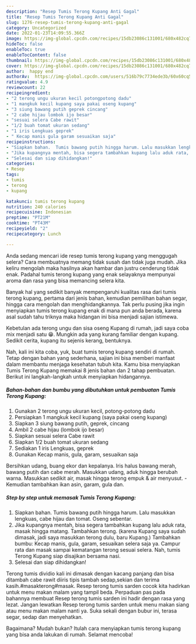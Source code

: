 ```yaml
---
description: "Resep Tumis Terong Kupang Anti Gagal"
title: "Resep Tumis Terong Kupang Anti Gagal"
slug: 1276-resep-tumis-terong-kupang-anti-gagal
category: Uncategorized
date: 2022-01-23T14:09:55.366Z
image: https://img-global.cpcdn.com/recipes/15db23086c131001/680x482cq70/tumis-terong-kupang-foto-resep-utama.jpg
hideToc: false
enableToc: true
enableTocContent: false
thumbnail: https://img-global.cpcdn.com/recipes/15db23086c131001/680x482cq70/tumis-terong-kupang-foto-resep-utama.jpg
cover: https://img-global.cpcdn.com/recipes/15db23086c131001/680x482cq70/tumis-terong-kupang-foto-resep-utama.jpg
author:  happy end
authorAv:  https://img-global.cpcdn.com/users/516b79c7734ede3b/60x60cq50/avatar.jpg
ratingvalue: 4.9
reviewcount: 22
recipeingredient:
- "2 terong ungu ukuran kecil potongpotong dadu"
- "1 mangkuk kecil kupang saya pakai oseng kupang"
- "3 siung bawang putih geprek cincang"
- "2 cabe hijau lombok ijo besar"
- "sesuai selera Cabe rawit"
- "1/2 buah tomat ukuran sedang"
- "1 iris Lengkuas geprek"
- " Kecap manis gula garam sesuaikan saja"
recipeinstructions:
- "Siapkan bahan.  Tumis bawang putih hingga harum. Lalu masukkan lengkuas, cabe hijau dan tomat. Oseng sebentar."
- "Jika kupangnya mentah, bisa segera tambahkan kupang lalu aduk rata, masak hingga matang. Tambahkan terong.   (karena Kupang saya sudah dimasak, jadi saya masukkan terong dulu, baru Kupang.)  Tambahkan bumbu: Kecap manis, gula, garam, sesuaikan selera saja ya.  Campur rata dan masak sampai kematangan terong sesuai selera.   Nah, tumis Terong Kupang siap disajikan bersama nasi."
- "Selesai dan siap dihidangkan!"
categories:
- Resep
tags:
- tumis
- terong
- kupang

katakunci: tumis terong kupang 
nutrition: 240 calories
recipecuisine: Indonesian
preptime: "PT21M"
cooktime: "PT43M"
recipeyield: "2"
recipecategory: Lunch

---
```



Anda sedang mencari ide resep tumis terong kupang yang menggugah selera? Cara membuatnya memang tidak susah dan tidak juga mudah. Jika keliru mengolah maka hasilnya akan hambar dan justru cenderung tidak enak. Padahal tumis terong kupang yang enak selayaknya mempunyai aroma dan rasa yang bisa memancing selera kita.


Banyak hal yang sedikit banyak mempengaruhi kualitas rasa dari tumis terong kupang, pertama dari jenis bahan, kemudian pemilihan bahan segar, hingga cara mengolah dan menghidangkannya. Tak perlu pusing jika ingin menyiapkan tumis terong kupang enak di mana pun anda berada, karena asal sudah tahu triknya maka hidangan ini bisa menjadi sajian istimewa.

Kebetulan ada terong ungu dan sisa oseng Kupang di rumah, jadi saya coba mix menjadi satu 😁. Mungkin ada yang kurang familiar dengan kupang. Sedikit cerita, kupang itu sejenis kerang, bentuknya.


Nah, kali ini kita coba, yuk, buat tumis terong kupang sendiri di rumah. Tetap dengan bahan yang sederhana, sajian ini bisa memberi manfaat dalam membantu menjaga kesehatan tubuh kita. Kamu bisa menyiapkan Tumis Terong Kupang memakai 8 jenis bahan dan 2 tahap pembuatan. Berikut ini langkah-langkah untuk menyiapkan hidangannya.

<!--inarticleads1-->

##### Bahan-bahan dan bumbu yang dibutuhkan untuk pembuatan Tumis Terong Kupang:

1. Gunakan 2 terong ungu ukuran kecil, potong-potong dadu
1. Persiapkan 1 mangkuk kecil kupang (saya pakai oseng kupang)
1. Siapkan 3 siung bawang putih, geprek, cincang
1. Ambil 2 cabe hijau (lombok ijo besar)
1. Siapkan sesuai selera Cabe rawit
1. Siapkan 1/2 buah tomat ukuran sedang
1. Sediakan 1 iris Lengkuas, geprek
1. Gunakan  Kecap manis, gula, garam, sesuaikan saja


Bersihkan udang, buang ekor dan kepalanya. Iris halus bawang merah, bawang putih dan cabe merah. Masukkan udang, aduk hingga berubah warna. Masukkan sedikit air, masak hingga terong empuk &amp; air menyusut. - Kemudian tambahkan ikan asin, garam, gula dan. 

<!--inarticleads2-->

##### Step by step untuk memasak Tumis Terong Kupang:

1. Siapkan bahan.  Tumis bawang putih hingga harum. Lalu masukkan lengkuas, cabe hijau dan tomat. Oseng sebentar.
1. Jika kupangnya mentah, bisa segera tambahkan kupang lalu aduk rata, masak hingga matang. Tambahkan terong.   (karena Kupang saya sudah dimasak, jadi saya masukkan terong dulu, baru Kupang.)  Tambahkan bumbu: Kecap manis, gula, garam, sesuaikan selera saja ya.  Campur rata dan masak sampai kematangan terong sesuai selera.   Nah, tumis Terong Kupang siap disajikan bersama nasi.
1. Selesai dan siap dihidangkan!

Terong tumis dividio kali ini dimasak dengan kacang panjang dan bisa ditambah cabe rawit diiris tipis tambah sedap,sekian dan terima kasih.#masakterong#masak. Resep terong tumis sarden cocok kita hadirkan untuk menu makan malam yang tampil beda. Perpaduan pas pada bahannya membuat Resep terong tumis sarden ini hadir dengan rasa yang lezat. Jangan lewatkan Resep terong tumis sarden untuk menu makan siang atau menu makan malam nanti ya. Suka sekali dengan bubur ini, terasa segar, sedap dan menyehatkan. 

Bagaimana? Mudah bukan? Itulah cara menyiapkan tumis terong kupang yang bisa anda lakukan di rumah. Selamat mencoba!
